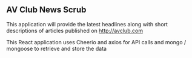 ## AV Club News Scrub

This application will provide the latest headlines along with short descriptions of articles published on http://avclub.com

This React application uses Cheerio and axios for API calls and mongo / mongoose to retrieve and store the data